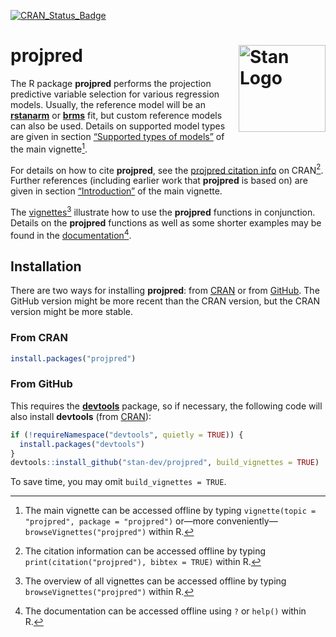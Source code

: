 
<!-- README.md is generated from README.Rmd. Please edit that file -->
<!-- badges: start -->
<!-- [![codecov](https://codecov.io/gh/stan-dev/projpred/branch/master/graph/badge.svg)](https://app.codecov.io/gh/stan-dev/projpred) -->

[![CRAN_Status_Badge](https://www.r-pkg.org/badges/version/projpred?color=blue)](https://CRAN.R-project.org/package=projpred)
<!-- badges: end -->

# projpred [<img src="man/figures/logo.svg" align="right" height="139" alt="Stan Logo"/>](https://mc-stan.org)

The R package **projpred** performs the projection predictive variable
selection for various regression models. Usually, the reference model
will be an [**rstanarm**](https://mc-stan.org/rstanarm/) or
[**brms**](https://paul-buerkner.github.io/brms/) fit, but custom
reference models can also be used. Details on supported model types are
given in section [“Supported types of
models”](https://mc-stan.org/projpred/articles/projpred.html#modtypes)
of the main vignette[^1].

For details on how to cite **projpred**, see the [projpred citation
info](https://CRAN.R-project.org/package=projpred/citation.html) on
CRAN[^2]. Further references (including earlier work that **projpred**
is based on) are given in section
[“Introduction”](https://mc-stan.org/projpred/articles/projpred.html#introduction)
of the main vignette.

The [vignettes](https://mc-stan.org/projpred/articles/)[^3] illustrate
how to use the **projpred** functions in conjunction. Details on the
**projpred** functions as well as some shorter examples may be found in
the
[documentation](https://mc-stan.org/projpred/reference/index.html)[^4].

## Installation

There are two ways for installing **projpred**: from
[CRAN](https://CRAN.R-project.org/package=projpred) or from
[GitHub](https://github.com/stan-dev/projpred). The GitHub version might
be more recent than the CRAN version, but the CRAN version might be more
stable.

### From CRAN

``` r
install.packages("projpred")
```

### From GitHub

This requires the [**devtools**](https://devtools.r-lib.org/) package,
so if necessary, the following code will also install **devtools** (from
[CRAN](https://CRAN.R-project.org/package=devtools)):

``` r
if (!requireNamespace("devtools", quietly = TRUE)) {
  install.packages("devtools")
}
devtools::install_github("stan-dev/projpred", build_vignettes = TRUE)
```

To save time, you may omit `build_vignettes = TRUE`.

[^1]: The main vignette can be accessed offline by typing
    `vignette(topic = "projpred", package = "projpred")` or—more
    conveniently—`browseVignettes("projpred")` within R.

[^2]: The citation information can be accessed offline by typing
    `print(citation("projpred"), bibtex = TRUE)` within R.

[^3]: The overview of all vignettes can be accessed offline by typing
    `browseVignettes("projpred")` within R.

[^4]: The documentation can be accessed offline using `?` or `help()`
    within R.
